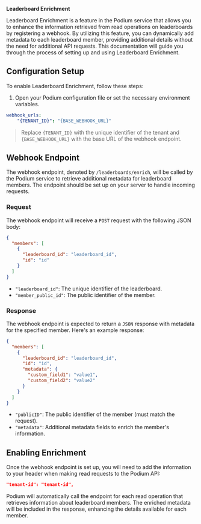 **Leaderboard Enrichment**

Leaderboard Enrichment is a feature in the Podium service that allows you to enhance the information retrieved from read operations on leaderboards by registering a webhook. 
By utilizing this feature, you can dynamically add metadata to each leaderboard member, providing additional details without the need for additional API requests. 
This documentation will guide you through the process of setting up and using Leaderboard Enrichment.

## Configuration Setup

To enable Leaderboard Enrichment, follow these steps:

1. Open your Podium configuration file or set the necessary environment variables.

```yaml
webhook_urls:
    "{TENANT_ID}": "{BASE_WEBHOOK_URL}"
```

> Replace `{TENANT_ID}` with the unique identifier of the tenant and `{BASE_WEBHOOK_URL}` with the base URL of the webhook endpoint.

## Webhook Endpoint

The webhook endpoint, denoted by `/leaderboards/enrich`, will be called by the Podium service to retrieve additional metadata for leaderboard members. The endpoint should be set up on your server to handle incoming requests.

### Request

The webhook endpoint will receive a `POST` request with the following JSON body:

```json
{
  "members": [
    {
      "leaderboard_id": "leaderboard_id",
      "id": "id"
    }
  ]
}
```

- `"leaderboard_id"`: The unique identifier of the leaderboard.
- `"member_public_id"`: The public identifier of the member.

### Response

The webhook endpoint is expected to return a `JSON` response with metadata for the specified member. Here's an example response:

```json
{
  "members": [
    {
      "leaderboard_id": "leaderboard_id",
      "id": "id",
      "metadata": {
        "custom_field1": "value1",
        "custom_field2": "value2"
      }
    }
  ]
}
```

- `"publicID"`: The public identifier of the member (must match the request).
- `"metadata"`: Additional metadata fields to enrich the member's information.

## Enabling Enrichment

Once the webhook endpoint is set up, you will need to add the information to your header when making read requests to the Podium API:

```json
"tenant-id": "tenant-id",
```

Podium will automatically call the endpoint for each read operation that retrieves information about leaderboard members. The enriched metadata will be included in the response, enhancing the details available for each member.